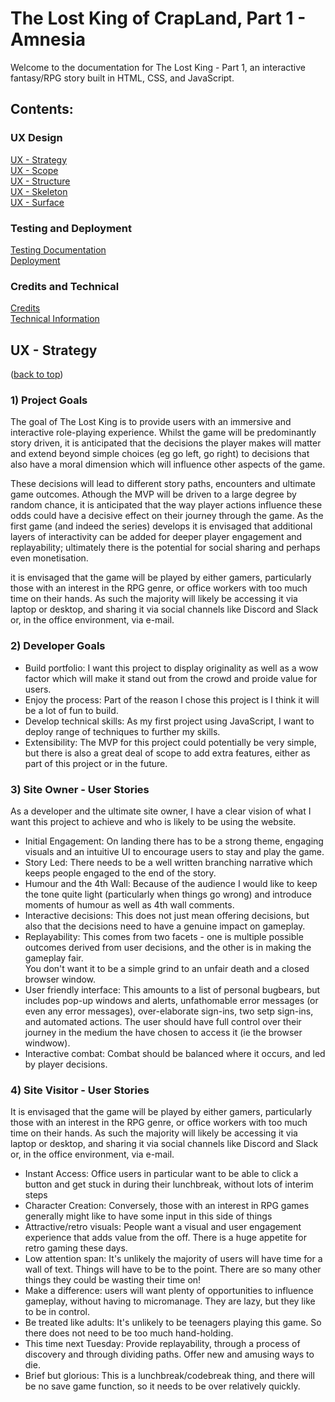 # The Lost King of CrapLand, Part 1 - Amnesia

Welcome to the documentation for The Lost King - Part 1, an interactive fantasy/RPG story built in HTML, CSS, and JavaScript.

## Contents:

### UX Design

[UX - Strategy](#ux---strategy)\
[UX - Scope](#ux---scope)\
[UX - Structure](#ux---structure)\
[UX - Skeleton](#ux---skeleton)\
[UX - Surface](#ux---surface)

### Testing and Deployment

[Testing Documentation](#testing-documentation)\
[Deployment](#deployment)

### Credits and Technical

[Credits](#credits)\
[Technical Information](#technical-information)

## UX - Strategy 
([back to top](#smoking-buns))

### 1) Project Goals

The goal of The Lost King is to provide users with an immersive and interactive role-playing experience. 
Whilst the game will be predominantly story driven, it is anticipated that the decisions the player makes will matter 
and extend beyond simple choices (eg go left, go right) to decisions that also have a moral dimension which will influence 
other aspects of the game.

These decisions will lead to different story paths, encounters and ultimate game outcomes. Athough the MVP will be driven to a large 
degree by random chance, it is anticipated that the way player actions influence these odds could have a decisive effect on their 
journey through the game.  As the first game (and indeed the series) develops it is envisaged that additional layers of interactivity 
can be added for deeper player engagement and replayability; ultimately there is the potential for social sharing and perhaps even monetisation.

it is envisaged that the game will be played by either gamers, particularly those with an interest in the RPG genre, 
or office workers with too much time on their hands. As such the majority will likely be accessing it via laptop or desktop, 
and sharing it via social channels like Discord and Slack or, in the office environment, via e-mail.

### 2) Developer Goals

- Build portfolio: I want this project to display originality as well as a wow factor which will make it stand out from the crowd and proide value for users.
- Enjoy the process: Part of the reason I chose this project is I think it will be a lot of fun to build.
- Develop technical skills:  As my first project using JavaScript, I want to deploy range of techniques to further my skills.
- Extensibility:  The MVP for this project could potentially be very simple, but there is also a great deal of scope to add extra features, either as part of this project or in the future.

### 3) Site Owner - User Stories

As a developer and the ultimate site owner, I have a clear vision of what I want this project to achieve and who is likely to be using the website.

- Initial Engagement: On landing there has to be a strong theme, engaging visuals and an intuitive UI to encourage users to stay and play the game.
- Story Led:  There needs to be a well written branching narrative which keeps people engaged to the end of the story.
- Humour and the 4th Wall:  Because of the audience I would like to keep the tone quite light (particularly when things go wrong) and introduce moments of humour as well as 4th wall comments.
- Interactive decisions:  This does not just mean offering decisions, but also that the decisions need to have a genuine impact on gameplay.
- Replayability:  This comes from two facets - one is multiple possible outcomes derived from user decisions, and the other is in making the gameplay fair.  
You don't want it to be a simple grind to an unfair death and a closed browser window.
- User friendly interface:  This amounts to a list of personal bugbears, but includes pop-up windows and alerts, 
unfathomable error messages (or even any error messages), over-elaborate sign-ins, two setp sign-ins, and automated actions.  The user should have full control over their journey in the medium the have chosen to access it (ie the browser windwow).
- Interactive combat: Combat should be balanced where it occurs, and led by player decisions.

### 4) Site Visitor - User Stories

It is envisaged that the game will be played by either gamers, particularly those with an interest in the RPG genre, 
or office workers with too much time on their hands. As such the majority will likely be accessing it via laptop or desktop, 
and sharing it via social channels like Discord and Slack or, in the office environment, via e-mail.

- Instant Access:  Office users in particular want to be able to click a button and get stuck in during their lunchbreak, without lots of interim steps
- Character Creation:  Conversely, those with an interest in RPG games generally might like to have some input in this side of things
- Attractive/retro visuals: People want a visual and user engagement experience that adds value from the off. There is a huge appetite for retro gaming these days. 
- Low attention span:  It's unlikely the majority of users will have time for a wall of text. Things will have to be to the point. There are so many other things they could be wasting their time on!
- Make a difference:  users will want plenty of opportunities to influence gameplay, without having to micromanage.  They are lazy, but they like to be in control.
- Be treated like adults:  It's unlikely to be teenagers playing this game.  So there does not need to be too much hand-holding.
- This time next Tuesday: Provide replayability, through a process of discovery and through dividing paths.  Offer new and amusing ways to die.
- Brief but glorious:  This is a lunchbreak/codebreak thing, and there will be no save game function, so it needs to be over relatively quickly.

